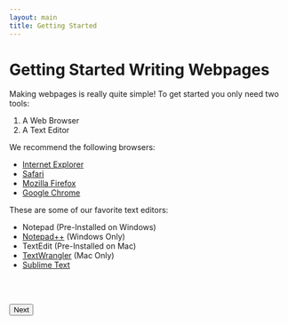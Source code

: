 ```yaml
---
layout: main
title: Getting Started
---
```


# Getting Started Writing Webpages

Making webpages is really quite simple! To get started you only need two tools:

1. A Web Browser
2. A Text Editor

We recommend the following browsers:

- [Internet Explorer](http://windows.microsoft.com/en-us/internet-explorer/download-ie)
- [Safari](https://www.apple.com/safari/)
- [Mozilla Firefox](http://www.mozilla.org/en-US/firefox/new/)
- [Google Chrome](www.google.com/chrome/)

These are some of our favorite text editors:

- Notepad (Pre-Installed on Windows)
- [Notepad++](http://notepad-plus-plus.org/) (Windows Only)
- TextEdit (Pre-Installed on Mac)
- [TextWrangler](http://www.barebones.com/products/textwrangler/) (Mac Only)
- [Sublime Text](http://www.sublimetext.com/)

<br></br>

<a href="/headings"><button type="button" class="btn btn-primary btn-lg">Next</button></a>